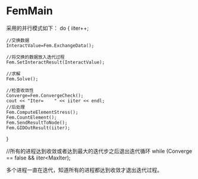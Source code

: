 FemMain
=======
采用的并行模式如下：
do
{
	iiter++;
	
	//交换数据
	InteractValue=Fem.ExchangeData();
	
	//将交换的数据放入迭代过程
	Fem.SetInteractResult(InteractValue);
	
	//求解
	Fem.Solve();
	
	//检查收敛性
	Converge=Fem.ConvergeCheck();
	cout << "Iter=    " << iiter << endl;
	//后处理
	Fem.ComputeElementStress();
	Fem.CountElement();
	Fem.SendResultToNode();
	Fem.GIDOutResult(iiter);
	
}

//所有的进程达到收敛或者达到最大的迭代步之后退出迭代循环
while (Converge == false && iiter<MaxIter);

多个进程一直在迭代，知道所有的进程都达到收敛才退出迭代过程。

